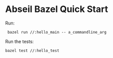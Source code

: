 # Abseil Bazel Quick Start #

Run:

```
 bazel run //:hello_main -- a_commandline_arg
```

Run the tests:

```
bazel test //:hello_test
```

